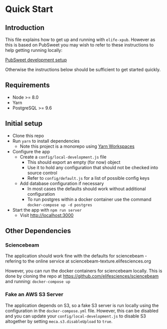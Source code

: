 # Quick Start

## Introduction

This file explains how to get up and running with `elife-xpub`. However as this is based on PubSweet you may wish to refer to these instructions to help getting running locally:

[PubSweet development setup](https://gitlab.coko.foundation/pubsweet/pubsweet/wikis/Development:-setup)

Otherwise the instructions below should be sufficient to get started quickly.

## Requirements

- Node >= 8.0
- Yarn
- PostgreSQL >= 9.6

## Initial setup

- Clone this repo
- Run `yarn` to install dependencies
  - Note this project is a monorepo using [Yarn Workspaces](https://yarnpkg.com/lang/en/docs/workspaces/)
- Configure the app
  - Create a `config/local-development.js` file
    - This should export an empty (for now) object
    - Use it to hold any configuration that should not be checked into source control
    - Refer to `config/default.js` for a list of possible config keys
  - Add database configuration if necessary
    - In most cases the defaults should work without additional configuration
    - To run postgres within a docker container use the command `docker-compose up -d postgres`
- Start the app with `npm run server`
  - Visit <http://localhost:3000>

## Other Dependencies

### Sciencebeam

The application should work fine with the defaults for sciencebeam - refering to the online service at sciencebeam-texture.elifesciences.org

However, you can run the docker containers for sciencebeam locally. This is done by cloning the repo at https://github.com/elifesciences/sciencebeam and running: `docker-compose up`

### Fake an AWS S3 Server

The application depends on S3, so a fake S3 server is run locally using the configuration in the `docker-compose.yml` file.
However, this can be disabled and you can update your `config/local-development.js` to disable S3 altogether by setting `meca.s3.disableUpload` to `true`.
